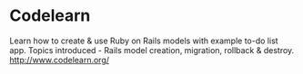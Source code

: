 # Codelearn
Learn how to create &amp; use Ruby on Rails models with example to-do list app. Topics introduced - Rails model creation, migration, rollback &amp; destroy.
http://www.codelearn.org/
